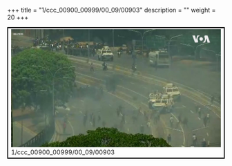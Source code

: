 +++
title = "1/ccc_00900_00999/00_09/00903"
description = ""
weight = 20
+++

<table style="border:2px solid black;max-width:800px;max-height:800px;" 
><tr><td>
<img class="center-fit-jpg"
src="/jpg_/aaa_20190430_NxaOmWaI8sI_00902.jpg">
1/ccc_00900_00999/00_09/00903
</img></td></tr></table>
